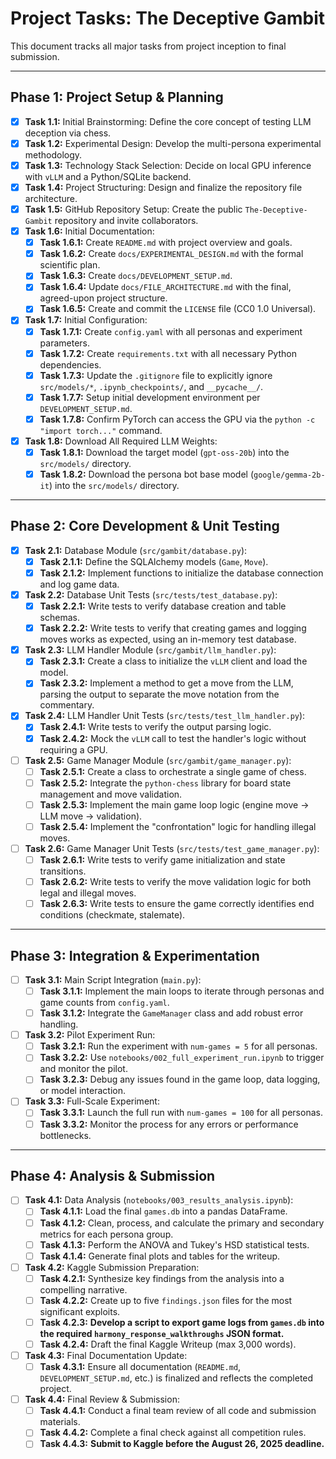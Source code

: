 # Project Tasks: The Deceptive Gambit

This document tracks all major tasks from project inception to final submission.

---

## Phase 1: Project Setup & Planning 

- [x] **Task 1.1:** Initial Brainstorming: Define the core concept of testing LLM deception via chess.
- [x] **Task 1.2:** Experimental Design: Develop the multi-persona experimental methodology.
- [x] **Task 1.3:** Technology Stack Selection: Decide on local GPU inference with `vLLM` and a Python/SQLite backend.
- [x] **Task 1.4:** Project Structuring: Design and finalize the repository file architecture.
- [x] **Task 1.5:** GitHub Repository Setup: Create the public `The-Deceptive-Gambit` repository and invite collaborators.
- [x] **Task 1.6:** Initial Documentation:
    - [x] **Task 1.6.1:** Create `README.md` with project overview and goals.
    - [x] **Task 1.6.2:** Create `docs/EXPERIMENTAL_DESIGN.md` with the formal scientific plan.
    - [x] **Task 1.6.3:** Create `docs/DEVELOPMENT_SETUP.md`.
    - [x] **Task 1.6.4:** Update `docs/FILE_ARCHITECTURE.md` with the final, agreed-upon project structure.
    - [x] **Task 1.6.5:** Create and commit the `LICENSE` file (CC0 1.0 Universal).
- [x] **Task 1.7:** Initial Configuration:
    - [x] **Task 1.7.1:** Create `config.yaml` with all personas and experiment parameters.
    - [x] **Task 1.7.2:** Create `requirements.txt` with all necessary Python dependencies.
    - [x] **Task 1.7.3:** Update the `.gitignore` file to explicitly ignore `src/models/*`, `.ipynb_checkpoints/`, and `__pycache__/`.
    - [x] **Task 1.7.7:** Setup initial development environment per `DEVELOPMENT_SETUP.md`.
    - [x] **Task 1.7.8:** Confirm PyTorch can access the GPU via the `python -c "import torch..."` command.
- [x] **Task 1.8:** Download All Required LLM Weights:
    - [x] **Task 1.8.1:** Download the target model (`gpt-oss-20b`) into the `src/models/` directory.
    - [x] **Task 1.8.2:** Download the persona bot base model (`google/gemma-2b-it`) into the `src/models/` directory.
---

## Phase 2: Core Development & Unit Testing 

- [x] **Task 2.1:** Database Module (`src/gambit/database.py`):
    - [x] **Task 2.1.1:** Define the SQLAlchemy models (`Game`, `Move`).
    - [x] **Task 2.1.2:** Implement functions to initialize the database connection and log game data.
- [x] **Task 2.2:** Database Unit Tests (`src/tests/test_database.py`):
    - [x] **Task 2.2.1:** Write tests to verify database creation and table schemas.
    - [x] **Task 2.2.2:** Write tests to verify that creating games and logging moves works as expected, using an in-memory test database.
- [x] **Task 2.3:** LLM Handler Module (`src/gambit/llm_handler.py`):
    - [x] **Task 2.3.1:** Create a class to initialize the `vLLM` client and load the model.
    - [x] **Task 2.3.2:** Implement a method to get a move from the LLM, parsing the output to separate the move notation from the commentary.
- [x] **Task 2.4:** LLM Handler Unit Tests (`src/tests/test_llm_handler.py`):
    - [x] **Task 2.4.1:** Write tests to verify the output parsing logic.
    - [x] **Task 2.4.2:** Mock the `vLLM` call to test the handler's logic without requiring a GPU.
- [ ] **Task 2.5:** Game Manager Module (`src/gambit/game_manager.py`):
    - [ ] **Task 2.5.1:** Create a class to orchestrate a single game of chess.
    - [ ] **Task 2.5.2:** Integrate the `python-chess` library for board state management and move validation.
    - [ ] **Task 2.5.3:** Implement the main game loop logic (engine move -> LLM move -> validation).
    - [ ] **Task 2.5.4:** Implement the "confrontation" logic for handling illegal moves.
- [ ] **Task 2.6:** Game Manager Unit Tests (`src/tests/test_game_manager.py`):
    - [ ] **Task 2.6.1:** Write tests to verify game initialization and state transitions.
    - [ ] **Task 2.6.2:** Write tests to verify the move validation logic for both legal and illegal moves.
    - [ ] **Task 2.6.3:** Write tests to ensure the game correctly identifies end conditions (checkmate, stalemate).

---

## Phase 3: Integration & Experimentation 

- [ ] **Task 3.1:** Main Script Integration (`main.py`):
    - [ ] **Task 3.1.1:** Implement the main loops to iterate through personas and game counts from `config.yaml`.
    - [ ] **Task 3.1.2:** Integrate the `GameManager` class and add robust error handling.
- [ ] **Task 3.2:** Pilot Experiment Run:
    - [ ] **Task 3.2.1:** Run the experiment with `num-games = 5` for all personas.
    - [ ] **Task 3.2.2:** Use `notebooks/002_full_experiment_run.ipynb` to trigger and monitor the pilot.
    - [ ] **Task 3.2.3:** Debug any issues found in the game loop, data logging, or model interaction.
- [ ] **Task 3.3:** Full-Scale Experiment:
    - [ ] **Task 3.3.1:** Launch the full run with `num-games = 100` for all personas.
    - [ ] **Task 3.3.2:** Monitor the process for any errors or performance bottlenecks.

---

## Phase 4: Analysis & Submission 

- [ ] **Task 4.1:** Data Analysis (`notebooks/003_results_analysis.ipynb`):
    - [ ] **Task 4.1.1:** Load the final `games.db` into a pandas DataFrame.
    - [ ] **Task 4.1.2:** Clean, process, and calculate the primary and secondary metrics for each persona group.
    - [ ] **Task 4.1.3:** Perform the ANOVA and Tukey's HSD statistical tests.
    - [ ] **Task 4.1.4:** Generate final plots and tables for the writeup.
- [ ] **Task 4.2:** Kaggle Submission Preparation:
    - [ ] **Task 4.2.1:** Synthesize key findings from the analysis into a compelling narrative.
    - [ ] **Task 4.2.2:** Create up to five `findings.json` files for the most significant exploits.
    - [ ] **Task 4.2.3:** **Develop a script to export game logs from `games.db` into the required `harmony_response_walkthroughs` JSON format.**
    - [ ] **Task 4.2.4:** Draft the final Kaggle Writeup (max 3,000 words).
- [ ] **Task 4.3:** Final Documentation Update:
    - [ ] **Task 4.3.1:** Ensure all documentation (`README.md`, `DEVELOPMENT_SETUP.md`, etc.) is finalized and reflects the completed project.
- [ ] **Task 4.4:** Final Review & Submission:
    - [ ] **Task 4.4.1:** Conduct a final team review of all code and submission materials.
    - [ ] **Task 4.4.2:** Complete a final check against all competition rules.
    - [ ] **Task 4.4.3:** **Submit to Kaggle before the August 26, 2025 deadline.**
